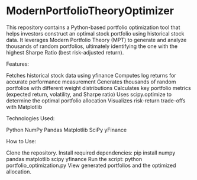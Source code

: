 # ModernPortfolioTheoryOptimizer
This repository contains a Python-based portfolio optimization tool that helps investors construct an optimal stock portfolio using historical stock data. It leverages Modern Portfolio Theory (MPT) to generate and analyze thousands of random portfolios, ultimately identifying the one with the highest Sharpe Ratio (best risk-adjusted return).

Features:

Fetches historical stock data using yfinance
Computes log returns for accurate performance measurement
Generates thousands of random portfolios with different weight distributions
Calculates key portfolio metrics (expected return, volatility, and Sharpe ratio)
Uses scipy.optimize to determine the optimal portfolio allocation
Visualizes risk-return trade-offs with Matplotlib

Technologies Used:

Python
NumPy
Pandas
Matplotlib
SciPy
yFinance

How to Use:

Clone the repository.
Install required dependencies: pip install numpy pandas matplotlib scipy yfinance
Run the script: python portfolio_optimization.py
View generated portfolios and the optimized allocation.
